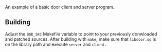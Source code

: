 An example of a basic door client and server program.

## Building
Adjust the `BSD_SRC` Makefile variable to point to your previously donwloaded and patched sources.
After building with `make`, make sure that `libdoor.so` is on the library path and execute `server` and `client`.

